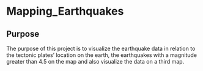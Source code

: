 # Mapping_Earthquakes
## Purpose
The purpose of this project is to visualize the earthquake data in relation to the tectonic plates’ location on the earth, the earthquakes with a magnitude greater than 4.5 on the map and also visualize the data on a third map.
